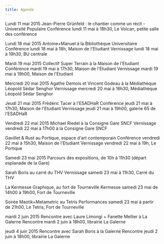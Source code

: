 ```yaml
---
title: Agenda
---
```

Lundi 11 mai 2015 
Jean-Pierre Grünfeld : le chantier comme un récit - Université Populaire
Conférence lundi 11 mai à 18h30, Le Volcan, petite salle des conférence

Lundi 18 mai 2015 
Antoine+Manuel à la Bibliothèque Universitaire
Conférence lundi 18 mai à 18h, Maison de l'Etudiant
Vernissage lundi 18 mai à 19h30, BU centrale

Mardi 19 mai 2015 
Collectif Super Terrain à la Maison de l'Etudiant
Conférence mardi 19 mai à 17h30, Maison de l'Etudiant
Vernissage mardi 19 mai à 19h00, Maison de l'Etudiant

Mercredi 20 mai 2015 
Agathe Demois et Vincent Godeau à la Médiathèque Léopold Sédar Senghor
Vernissage mercredi 20 mai à 16h30, Médiathèque Léopold Sédar Senghor

Jeudi 21 mai 2015
Frédéric Tacer à l'ESADHaR
Conférence jeudi 21 mai à 17h30, Maison de l'Etudiant
Vernissage jeudi 21 mai à 19h00, galerie 65 de l'ESADHaR

Vendredi 22 mai 2015 
Michael Riedel à la Consigne Gare SNCF
Vernissage vendredi 22 mai à 17h00 à la Consigne Gare SNCF

Gavillet & Rust au Portique, espace d'art contemporain
Conférence vendredi 22 mai à 15h30, Maison de l'Etudiant
Vernissage vendredi 22 mai à 19h, Le Portique

Samedi 23 mai 2015
Parcours des expositions, de 10h à 11h30 (départ esplanade de la Gare)

Sarah Boris au carré du THV
Vernissage samedi 23 mai à 11h30, Carré du THV

La Kermesse Graphique, au fort de Tourneville
Kermesse samedi 23 mai de 14h00 à 19h00, Fort de Tourneville

Soirée Maotik+Metametric au Tetris
Performances samedi 23 mai à partir de 21h00, Le Tetris, Fort de Tourneville

mardi 2 juin 2015
Rencontre avec Laure Limongi + Fanette Mellier  à La Galerne
Rencontre mardi 2 juin à 18h00, librairie La Galerne

jeudi 4 juin 2015
Rencontre avec Sarah Boris à la Galerne
Rencontre jeudi 2 juin à 18h00, librairie La Galerne

